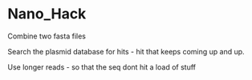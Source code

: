 # Nano_Hack


Combine two fasta files

Search the plasmid database for hits - hit that keeps coming up and up.

Use longer reads - so that the seq dont hit a load of stuff 
